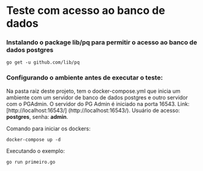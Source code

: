 # Teste com acesso ao banco de dados

### Instalando o package lib/pq para permitir o acesso ao banco de dados postgres
```
go get -u github.com/lib/pq
```

### Configurando o ambiente antes de executar o teste:

Na pasta raiz deste projeto, tem o docker-compose.yml que inicia um ambiente com um servidor de banco de dados postgres e outro servidor com o PGAdmin.
O servidor do PG Admin é iniciado na porta 16543. Link: [http://localhost:16543/] (http://localhost:16543/). Usuário de acesso: **postgres**, senha: **admin**.

Comando para iniciar os dockers:
```
docker-compose up -d
```

Executando o exemplo:
```
go run primeiro.go
```
